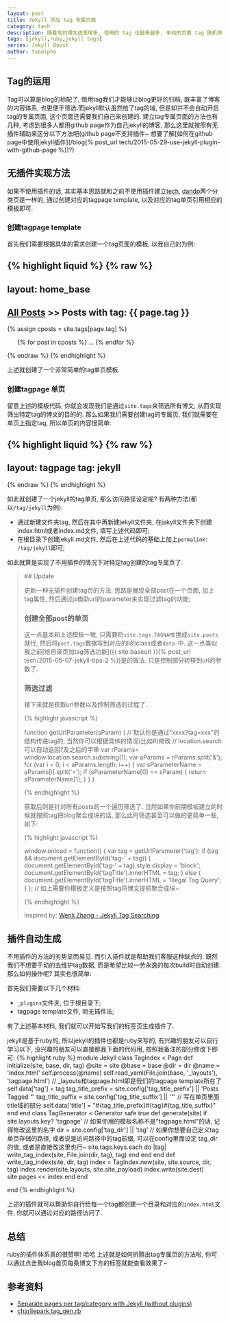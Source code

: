 ```yaml
---
layout: post
title: Jekyll 添加 tag 专属页面
category: tech 
description: 随着写的博文逐渐增多, 使用的 tag 也越来越多, 单纯的页面 tag 随机筛选就变的不够用了, 于是今天就顺带的开启了 tag 的单页展示.
tags: [jekyll,ruby,jekyll tags] 
series: Jekyll Boost
author: taoalpha
---
```


## Tag的运用

Tag可以算是blog的标配了, 借用tag我们才能够让blog更好的归档, 既丰富了博客的内容体系, 也更便于筛选.而jekyll默认虽然给了tag的域, 但是却并不会自动开启tag的专属页面, 这个页面还需要我们自己来创建的. 建立tag专属页面的方法也有几种, 考虑到很多人都用github page作为自己jekyll的博客, 那么这里就按照有无插件辅助来区分以下方法吧(github page不支持插件~ 想要了解[如何在github page中使用jekyll插件](/blog{% post_url tech/2015-05-29-use-jekyll-plugin-with-github-page %})?)

## 无插件实现方法

如果不使用插件的话, 其实基本思路就和之前不使用插件建立[tech](/blog/tech), [dandp](/blog/dandp)两个分类页是一样的, 通过创建对应的tagpage template, 以及对应的tag单页引用相应的模板即可.

### 创建tagpage template

首先我们需要根据具体的需求创建一个tag页面的模板, 以我自己的为例:

{% highlight liquid %}
{% raw %}
---
layout: home_base
---

<nav id="bread">
  <h2><a href="/blog">All Posts</a> >> Posts with tag: {{ page.tag }}</h2>
</nav>
{% assign cposts = site.tags[page.tag] %}
<article>
  <ul class="article-list">
    {% for post in cposts %}
    ... <!-- 填充展示内容 -->
    {% endfor %}
  </ul>
</article>
{% endraw %}
{% endhighlight %}

上述就创建了一个非常简单的tag单页模板.

### 创建tagpage 单页

留意上述的模板代码, 你就会发现我们是通过`site.tags`来筛选所有博文, 从而实现筛出特定tag的博文的目的的. 那么如果我们需要创建tag的专属页, 我们就需要在单页上指定tag, 所以单页的内容很简单:

{% highlight liquid %}
{% raw %}
---
layout: tagpage
tag: jekyll
---
{% endraw %}
{% endhighlight %}

如此就创建了一个jekyll的tag单页, 那么访问路径设定呢? 有两种方法(都以`/tag/jekyll`为例):

- 通过新建文件夹tag, 然后在其中再新建jekyll文件夹, 在jekyll文件夹下创建index.html或者index.md文件, 填写上述代码即可;
- 在根目录下创建jekyll.md文件, 然后在上述代码的基础上加上`permalink: /tag/jekyll`即可;

如此就算是实现了不用插件的情况下对特定tag创建的tag专属页了.

<blockquote class="special update" markdown="1">
## Update

更新一种无插件创建tag页的方法: 思路是展现全部post在一个页面, 加上tag属性, 然后通过js借助url的parameter来实现过滤tag的功能;

### 创建全部post的单页

这一点基本和上述模板一致, 只需要将`site.tags.TAGNAME`换成`site.posts`就行, 然后将`post.tags`数据写到对应的li的class或者`data-`中. 这一点类似我之前[给目录页加tag筛选功能]({{ site.baseurl }}{% post_url tech/2015-05-07-jekyll-tips-2 %})是的做法. 只是控制部分转移到url的参数了.

### 筛选过滤

接下来就是获取url参数以及控制筛选的过程了.

{% highlight javascript %}

function getUrlParameter(sParam)
{
  // 默认你是通过"xxxx?tag=xxx"的结构传递tag的, 当然你可以根据具体的情况(比如#)修改
  // location.search可以自动返回?及之后的字串
  var rParams= window.location.search.substring(1);
  var aParams = rParams.split('&');
  for (var i = 0; i < aParams.length; i++) 
  {
    var sParameterName = aParams[i].split('=');
    if (sParameterName[0] == sParam) 
    {
      return sParameterName[1];
    }
  }
} 

{% endhighlight %}

获取后则是针对所有posts的一个遍历筛选了. 当然如果你前期模板建立的时候就按照tag把blog聚合成块的话, 那么此时筛选甚至可以做的更简单一些, 如下:

{% highlight javascript %}

window.onload = function() {
  var tag = getUrlParameter('tag');
  if (tag && document.getElementById('tag-' + tag)) {
    document.getElementById('tag-' + tag).style.display = 'block';
    document.getElementById('tagTitle').innerHTML = tag;
  } else {
    document.getElementById('tagTitle').innerHTML = 'Illegal Tag Query';
  }
};
// 如上需要你模板定义是按照tag将博文提前聚合成块~

{% endhighlight %}

Inspired by: [Wenli Zhang - Jekyll Tag Searching ](http://zhangwenli.com/blog/2014/05/18/jekyll-tag-searching/)

</blockquote>

## 插件自动生成

不用插件的方法的劣势显而易见. 而引入插件就是帮助我们客服这种缺点的. 既然我们不想要手动的去维护tag数据, 而是希望比较一劳永逸的每次build时自动创建. 那么如何操作呢? 其实也很简单:

首先我们需要以下几个材料:

- `_plugins`文件夹, 位于根目录下;
- tagpage template文件, 同无插件法;

有了上述基本材料, 我们就可以开始写我们的标签页生成插件了.

jekyll是基于ruby的, 所以jekyll的插件也都是ruby来写的, 有兴趣的朋友可以自行学习以下, 没兴趣的朋友可以直接那我下面的代码用, 按照我备注的部分修改下即可:
{% highlight ruby %}
module Jekyll
  class TagIndex < Page
    def initialize(site, base, dir, tag)
      @site = site
      @base = base
      @dir = dir
      @name = 'index.html'
      self.process(@name)
      self.read_yaml(File.join(base, '_layouts'), 'tagpage.html')
      // _layouts和tagpage.html即是我们的tagpage template所在了
      self.data['tag'] = tag
      tag_title_prefix = site.config['tag_title_prefix'] || 'Posts Tagged &ldquo;'
      tag_title_suffix = site.config['tag_title_suffix'] || '&rdquo;'
      // 写在单页里面title域的部分
      self.data['title'] = "#{tag_title_prefix}#{tag}#{tag_title_suffix}"
    end
  end
  class TagGenerator < Generator
    safe true
    def generate(site)
      if site.layouts.key? 'tagpage'
      // 如果你用的模板名称不是"tagpage.html"的话, 记得修改这里的名字
        dir = site.config['tag_dir'] || 'tag'
        // 如果你想要自己定义tag单页存储的路径, 或者说是访问路径中的tag前缀, 可以在config里面设定 tag_dir 的值, 或者是直接改这里也行~
        site.tags.keys.each do |tag|
          write_tag_index(site, File.join(dir, tag), tag)
        end
      end
    end
    def write_tag_index(site, dir, tag)
      index = TagIndex.new(site, site.source, dir, tag)
      index.render(site.layouts, site.site_payload)
      index.write(site.dest)
      site.pages << index
    end
  end

end
{% endhighlight %}

上述的插件就可以帮助你自行给每一个tag都创建一个目录和对应的`index.html`文件, 你就可以通过对应的路径访问了.

## 总结

ruby的插件体系真的很赞啊! 哈哈 上述就是如何折腾出tag专属页的方法啦, 你可以通过点击我blog首页每条博文下方的标签就能查看效果了~

## 参考资料

- [Separate pages per tag/category with Jekyll (without plugins)](http://christianspecht.de/2014/10/25/separate-pages-per-tag-category-with-jekyll-without-plugins/)
- [charliepark tag_gen.rb](https://github.com/charliepark/charliepark.github.com/blob/master/_plugins/tag_gen.rb)

